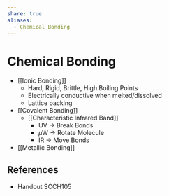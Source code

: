 ```yaml
---
share: true
aliases:
  - Chemical Bonding
---
```


# Chemical Bonding

- [[Ionic Bonding]]
	- Hard, Rigid, Brittle, High Boiling Points
	- Electrically conductive when melted/dissolved
	- Lattice packing
- [[Covalent Bonding]]
	- [[Characteristic Infrared Band]]
		- UV → Break Bonds
		- $\mu$W → Rotate Molecule
		- IR → Move Bonds
- [[Metallic Bonding]]

## References

- Handout SCCH105
